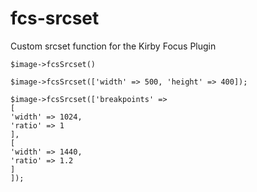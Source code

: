 # fcs-srcset
Custom srcset function for the Kirby Focus Plugin

`$image->fcsSrcset()`

`$image->fcsSrcset(['width' => 500, 'height' => 400]);`

```
$image->fcsSrcset(['breakpoints' => 
[
'width' => 1024,
'ratio' => 1
],
[
'width' => 1440,
'ratio' => 1.2
]
]);
```
